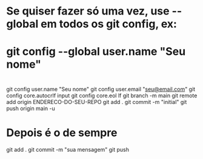 # Se quiser fazer só uma vez, use --global em todos os git config, ex:

# git config --global user.name "Seu nome"

#

git config user.name "Seu nome" git config user.email "seu@email.com" git config
core.autocrlf input git config core.eol lf git branch -m main git remote add
origin ENDERECO-DO-SEU-REPO git add . git commit -m "initial" git push origin
main -u

# Depois é o de sempre

git add . git commit -m "sua mensagem" git push
